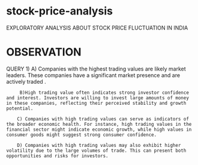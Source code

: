 # stock-price-analysis
EXPLORATORY ANALYSIS ABOUT STOCK PRICE FLUCTUATION IN INDIA
#  OBSERVATION 
QUERY 1) A) Companies with the highest trading values are likely market leaders. These companies have a significant market presence and are actively traded .

         B)High trading value often indicates strong investor confidence and interest. Investors are willing to invest large amounts of money in these companies, reflecting their perceived stability and growth potential.

        C) Companies with high trading values can serve as indicators of the broader economic health. For instance, high trading values in the financial sector might indicate economic growth, while high values in consumer goods might suggest strong consumer confidence.

        D) Companies with high trading values may also exhibit higher volatility due to the large volumes of trade. This can present both opportunities and risks for investors.




